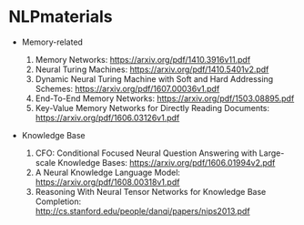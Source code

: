 # NLPmaterials

* Memory-related
  1. Memory Networks: https://arxiv.org/pdf/1410.3916v11.pdf
  2. Neural Turing Machines: https://arxiv.org/pdf/1410.5401v2.pdf
    1. Dynamic Neural Turing Machine with Soft and Hard Addressing Schemes: https://arxiv.org/pdf/1607.00036v1.pdf
  3. End-To-End Memory Networks: https://arxiv.org/pdf/1503.08895.pdf
    1. Key-Value Memory Networks for Directly Reading Documents: https://arxiv.org/pdf/1606.03126v1.pdf


* Knowledge Base
  1. CFO: Conditional Focused Neural Question Answering with Large-scale Knowledge Bases: https://arxiv.org/pdf/1606.01994v2.pdf
  2. A Neural Knowledge Language Model: https://arxiv.org/pdf/1608.00318v1.pdf
  3. Reasoning With Neural Tensor Networks for Knowledge Base Completion: http://cs.stanford.edu/people/danqi/papers/nips2013.pdf



